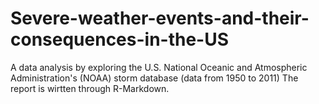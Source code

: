 # Severe-weather-events-and-their-consequences-in-the-US
A data analysis by exploring the U.S. National Oceanic and Atmospheric Administration's (NOAA) storm database (data from 1950 to 2011)
The report is wirtten through R-Markdown.
